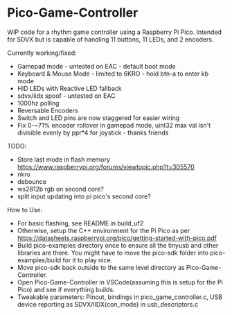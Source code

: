 # Pico-Game-Controller

WIP code for a rhythm game controller using a Raspberry Pi Pico. Intended for SDVX but is capable of handling 11 buttons, 11 LEDs, and 2 encoders.

Currently working/fixed:

- Gamepad mode - untested on EAC - default boot mode
- Keyboard & Mouse Mode - limited to 6KRO - hold btn-a to enter kb mode
- HID LEDs with Reactive LED fallback
- sdvx/iidx spoof - untested on EAC
- 1000hz polling
- Reversable Encoders
- Switch and LED pins are now staggered for easier wiring
- Fix 0-~71% encoder rollover in gamepad mode, uint32 max val isn't divisible evenly by ppr\*4 for joystick - thanks friends

TODO:

- Store last mode in flash memory https://www.raspberrypi.org/forums/viewtopic.php?t=305570
- nkro
- debounce
- ws2812b rgb on second core?
- split input updating into pi pico's second core?

How to Use:

- For basic flashing, see README in build_uf2
- Otherwise, setup the C++ environment for the Pi Pico as per https://datasheets.raspberrypi.org/pico/getting-started-with-pico.pdf
- Build pico-examples directory once to ensure all the tinyusb and other libraries are there. You might have to move the pico-sdk folder into pico-examples/build for it to play nice.
- Move pico-sdk back outside to the same level directory as Pico-Game-Controller.
- Open Pico-Game-Controller in VSCode(assuming this is setup for the Pi Pico) and see if everything builds.
- Tweakable parameters: Pinout, bindings in pico_game_controller.c, USB device reporting as SDVX/IIDX(con_mode) in usb_descriptors.c
